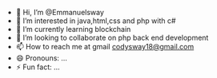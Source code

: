 - 👋 Hi, I’m @Emmanuelsway
- 👀 I’m interested in java,html,css and php with c#
- 🌱 I’m currently learning blockchain
- 💞️ I’m looking to collaborate on php back end development
- 📫 How to reach me at gmail codysway18@gmail.com
- 😄 Pronouns: ...
- ⚡ Fun fact: ...

<!---
Emmanuelsway/Emmanuelsway is a ✨ special ✨ repository because its `README.md` (this file) appears on your GitHub profile.
You can click the Preview link to take a look at your changes.
--->
